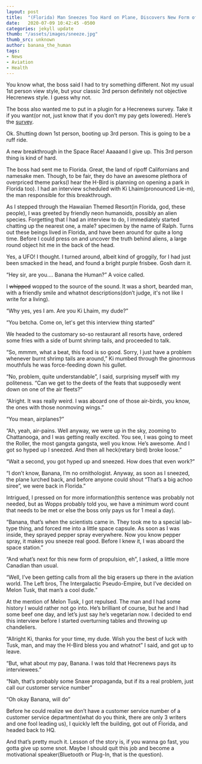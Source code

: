 ```yaml
---
layout: post
title:  "(Florida) Man Sneezes Too Hard on Plane, Discovers New Form of Propulsion"
date:   2020-07-09 10:42:45 -0500
categories: jekyll update
thumb: "/assets/images/sneeze.jpg"
thumb_src: unknown
author: banana_the_human
tags:
- News
- Aviation
- Health
---
```

You know what, the boss said I had to try something different. Not my usual 1st person view style, but your classic 3rd person definitely not objective Hecrenews style. I guess why not.

The boss also wanted me to put in a plugin for a Hecrenews survey. Take it if you want(or not, just know that if you don’t my pay gets lowered). Here’s the [survey](https://docs.google.com/forms/d/e/1FAIpQLSeqNyv78wKmscTj3j9Hf00FI9UGFT-zjVRnm-uBriXPvCUIFw/viewform?usp=sf_link).

Ok. Shutting down 1st person, booting up 3rd person. This is going to be a ruff ride.

A new breakthrough in the Space Race! Aaaaand I give up. This 3rd person thing is kind of hard.

The boss had sent me to Florida. Great, the land of ripoff Californians and namesake men. Though, to be fair, they do have an awesome plethora of overpriced theme parks(I hear the H-Bird is planning on opening a park in Florida too). I had an interview scheduled with Ki Lhaim(pronounced Lie-m), the man responsible for this breakthrough.

As I stepped through the Hawaiian Themed Resort(in Florida, god, these people), I was greeted by friendly neon humanoids, possibly an alien species. Forgetting that I had an interview to do, I immediately started chatting up the nearest one, a male? specimen by the name of Ralph. Turns out these beings lived in Florida, and have been around for quite a long time. Before I could press on and uncover the truth behind aliens, a large round object hit me in the back of the head.

Yes, a UFO! I thought. I turned around, albeit kind of groggily, for I had just been smacked in the head, and found a bright purple frisbee. Gosh darn it.

“Hey sir, are you.... Banana the Human?” A voice called.

I ~~whipped~~ wopped to the source of the sound. It was a short, bearded man, with a friendly smile and whatnot descriptions(don’t judge, it's not like I write for a living).

“Why yes, yes I am. Are you Ki Lhaim, my dude?”

“You betcha. Come on, let's get this interview thing started”

We headed to the customary so-so restaurant all resorts have, ordered some fries with a side of burnt shrimp tails, and proceeded to talk.

“So, mmmm, what a beat, this food is so good. Sorry, I just have a problem whenever burnt shrimp tails are around,” Ki mumbed through the ginormous mouthfuls he was force-feeding down his gullet.

“No, problem, quite understandable”, I said, surprising myself with my politeness. “Can we get to the deets of the feats that supposedly went down on one of the air fleets?”

“Alright. It was really weird. I was aboard one of those air-birds, you know, the ones with those nonmoving wings.”

“You mean, airplanes?”

“Ah, yeah, air-pains. Well anyway, we were up in the sky, zooming to Chattanooga, and I was getting really excited. You see, I was going to meet the Roller, the most gangsta gangsta, well you know. He’s awesome. And I got so hyped up I sneezed. And then all heck(retary bird) broke loose.”

“Wait a second, you got hyped up and sneezed. How does that even work?”

“I don’t know, Banana, I’m no ornithologist. Anyway, as soon as I sneezed, the plane lurched back, and before anyone could shout “That’s a big achoo siree”, we were back in Florida.”

Intrigued, I pressed on for more information(this sentence was probably not needed, but as Wopps probably told you, we have a minimum word count that needs to be met or else the boss only pays us for 1 meal a day).

“Banana, that’s when the scientists came in. They took me to a special lab-type thing, and forced me into a little space capsule. As soon as I was inside, they sprayed pepper spray everywhere. Now you know pepper spray, it makes you sneeze real good. Before I knew it, I was aboard the space station.”

“And what’s next for this new form of propulsion, eh”, I asked, a little more Canadian than usual.

“Well, I’ve been getting calls from all the big erasers up there in the aviation world. The Left bros, The Intergalactic Pseudo-Empire, but I’ve decided on Melon Tusk, that man’s a cool dude.”

At the mention of Melon Tusk, I got repulsed. The man and I had some history I would rather not go into. He’s brilliant of course, but he and I had some beef one day, and let’s just say he’s vegetarian now. I decided to end this interview before I started overturning tables and throwing up chandeliers.

“Allright Ki, thanks for your time, my dude. Wish you the best of luck with Tusk, man, and may the H-Bird bless you and whatnot” I said, and got up to leave.

“But, what about my pay, Banana. I was told that Hecrenews pays its interviewees.”

“Nah, that’s probably some Snaxe propaganda, but if its a real problem, just call our customer service number”

“Oh okay Banana, will do”

Before he could realize we don’t have a customer service number of a customer service department(what do you think, there are only 3 writers and one fool leading us), I quickly left the building, got out of Florida, and headed back to HQ.

And that’s pretty much it. Lesson of the story is, if you wanna go fast, you gotta give up some snot. Maybe I should quit this job and become a motivational speaker(Bluetooth or Plug-In, that is the question).
